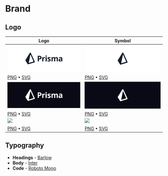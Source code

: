 # Brand

## Logo

| Logo | Symbol |
|-|-|
| ![](https://github.com/prisma/presskit/raw/main/Assets/Preview-Prisma-DarkLogo.png) | ![](https://github.com/prisma/presskit/raw/main/Assets/Preview-Prisma-DarkSymbol.png) |
| [PNG](https://github.com/prisma/presskit/raw/main/Assets/Prisma-DarkLogo.png) • [SVG](https://github.com/prisma/presskit/raw/main/Assets/Prisma-DarkLogo.svg) | [PNG](https://github.com/prisma/presskit/raw/main/Assets/Prisma-DarkSymbol.png) • [SVG](https://github.com/prisma/presskit/raw/main/Assets/Prisma-DarkSymbol.svg) |
| ![](https://github.com/prisma/presskit/raw/main/Assets/Preview-Prisma-LightLogo.png) | ![](https://github.com/prisma/presskit/raw/main/Assets/Preview-Prisma-LightSymbol.png) |
| [PNG](https://github.com/prisma/presskit/raw/main/Assets/Prisma-LightLogo.png) • [SVG](https://github.com/prisma/presskit/raw/main/Assets/Prisma-LightLogo.svg) | [PNG](https://github.com/prisma/presskit/raw/main/Assets/Prisma-LightSymbol.png) • [SVG](https://github.com/prisma/presskit/raw/main/Assets/Prisma-LightSymbol.svg) |
| ![](https://github.com/prisma/presskit/raw/main/Assets/Preview-Prisma-IndigoLogo.png) | ![](https://github.com/prisma/presskit/raw/main/Assets/Preview-Prisma-IndigoSymbol.png) |
| [PNG](https://github.com/prisma/presskit/raw/main/Assets/Prisma-IndigoLogo.png) • [SVG](https://github.com/prisma/presskit/raw/main/Assets/Prisma-IndigoLogo.svg) | [PNG](https://github.com/prisma/presskit/raw/main/Assets/Prisma-IndigoLogo.png) • [SVG](https://github.com/prisma/presskit/raw/main/Assets/Prisma-IndigoLogo.svg) |


## Typography

- **Headings** - [Barlow](https://fonts.google.com/specimen/Barlow)
- **Body** - [Inter](https://fonts.google.com/specimen/Inter)
- **Code** - [Roboto Mono](https://fonts.google.com/specimen/Roboto+Mono)
